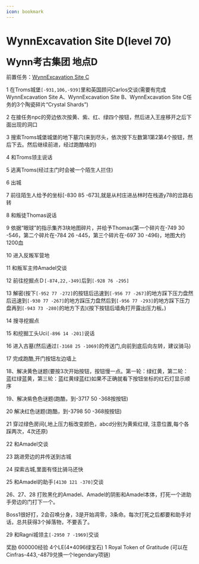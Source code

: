 ```yaml
---
icon: bookmark
---
```



# WynnExcavation Site D(level 70)
<span style="font-size: 25px;">**Wynn考古集团 地点D**</span>

前置任务：[WynnExcavation Site C](/quests/lvl51-60/level%2055%20-%20WynnExcavation%20Site%20C%20.html)


1 在Troms城堡`[-931,106,-939]`里和英国顾问Carlos交谈(需要有完成WynnExcavation	Site	A、WynnExcavation	Site B、WynnExcavation	Site	C任务的3个陶瓷碎片“Crystal Shards”)

2 在接任务npc的旁边依次按黄、紫、红、绿四个按钮，然后进入王座移开之后下面出现的洞口

3 搜索Troms城堡城堡的地下墓穴(来到尽头，依次按下左数第1第2第4个按钮，然后下去。然后继续前进，经过跑酷啥的)

4 和Troms领主说话

5 逃离Troms(经过主门时会被一个陌生人拦住)

6 出城

7 前往陌生人给予的坐标[-830 85 -673],就是从村庄进丛林时在栈道y78的岔路右转

8 和叛徒Thomas说话

9 依据“眼球”的指示集齐3块地图碎片，并给予Thomas(第一个碎片在-749 30 -546，第二个碎片在-784 26 -445，第三个碎片在-697 30 -496)，地图大约1200血

10 进入反叛军营地

11 和叛军主帅Amadel交谈

12 前往挖掘点Ｄ`[-874,22,-349]`后到`[-928 76 -295]`

13 解密(按下`[-952 77 -272]`的按钮后迅速到`[-956 77 -267]`的地方踩下压力盘然后迅速到`[-930 77 -267]`的地方踩压力盘然后到`[-956 77 -293]`的地方踩下压力盘再到`[-943 73 -280]`的地方下去)(按下按钮后墙角打开露出压力板。)

14 搜寻挖掘点

15 和挖掘工头Uci`[-896 14 -201]`说话

16 进入古墓(然后通过`[-3168 25 -1069]`的传送门,向前到底后向左转，建议骑马)

17 完成跑酷,开门按钮左边墙上

18、解决黄色谜题(要按3次开始按钮，按钮慢一点。第一轮：绿红黄，第二轮：蓝红绿蓝黄，第三轮：蓝红黄绿蓝红)如果不正确就看下按钮坐标的红石灯显示顺序

19、解决紫色色谜题(跑酷，到-3717 50 -368按按钮)

20 解决红色谜题(跑酷，到-3798 50 -368按按钮)

21 穿过绿色房间(,地上压力板改变颜色，abcd分别为黄紫红绿, 注意位置,每个各踩两次，4次还原)

22 和Amadel交谈

23 跳进旁边的井传送到古城

24 探索古城,里面有怪比骑马还快

25 和Amadel的助手`[4130 121 -370]`交谈

26、27、28 打败黑化的Amadel、Amadel的阴影和Amadel本体，打死一个进助手旁边的门打下一个。

   Boss1很好打，2会召唤分身，3是开始凋零，3条命。每次打死之后都要和助手对话，总共获得3个掉落物，不要丢了。

29 和Ragni城领主`[-2950 7 -1969]`交谈

奖励
600000经验
4个LE(4*4096绿宝石)
1	Royal Token of Gratitude (可以在Cinfras-443,-4879兑换一个legendary项链)